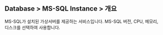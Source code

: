 ## Database > MS-SQL Instance > 개요
MS-SQL가 설치된 가상서버를 제공하는 서비스입니다. 
MS-SQL 버전, CPU, 메모리, 디스크를 선택하여 사용합니다. 
